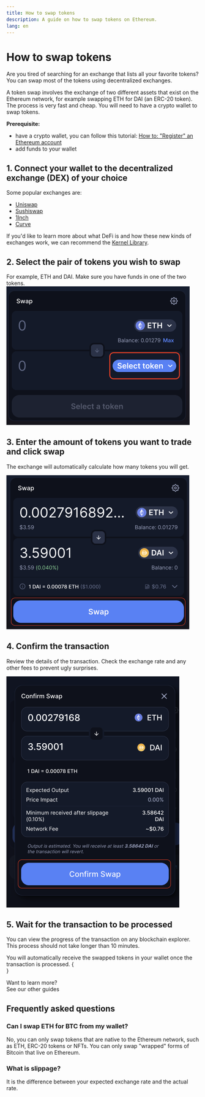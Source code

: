 ```yaml
---
title: How to swap tokens
description: A guide on how to swap tokens on Ethereum.
lang: en
---
```


# How to swap tokens

Are you tired of searching for an exchange that lists all your favorite tokens? You can swap most of the tokens using decentralized exchanges.

A token swap involves the exchange of two different assets that exist on the Ethereum network, for example swapping ETH for DAI (an ERC-20 token). The process is very fast and cheap. You will need to have a crypto wallet to swap tokens.

**Prerequisite:**

- have a crypto wallet, you can follow this tutorial: [How to: "Register" an Ethereum account](/guides/how-to-create-an-ethereum-account/)
- add funds to your wallet

## 1. Connect your wallet to the decentralized exchange (DEX) of your choice

Some popular exchanges are:

- [Uniswap](https://app.uniswap.org/#/swap)
- [Sushiswap](https://www.sushi.com/swap)
- [1Inch](https://app.1inch.io/#/1/unified/swap/ETH/DAI)
- [Curve](https://curve.fi/#/ethereum/swap)

If you'd like to learn more about what DeFi is and how these new kinds of exchanges work, we can recommend the [Kernel Library](https://library.kernel.community/Topic+-+DeFi/Topic+-+DeFi).

## 2. Select the pair of tokens you wish to swap

For example, ETH and DAI. Make sure you have funds in one of the two tokens.
![Common interface for swapping](./swap1.png)

## 3. Enter the amount of tokens you want to trade and click swap

The exchange will automatically calculate how many tokens you will get.

![Common interface for swapping](./swap2.png)

## 4. Confirm the transaction

Review the details of the transaction. Check the exchange rate and any other fees to prevent ugly surprises.

![Common interface for reviewing the transaction](./swap3.png)

## 5. Wait for the transaction to be processed

You can view the progress of the transaction on any blockchain explorer. This process should not take longer than 10 minutes.

You will automatically receive the swapped tokens in your wallet once the transaction is processed.
{
<br />
}

<InfoBanner shouldSpaceBetween emoji=":eyes:">
  <div>Want to learn more?</div>
  <ButtonLink to="/guides/">
    See our other guides
  </ButtonLink>
</InfoBanner>

## Frequently asked questions

### Can I swap ETH for BTC from my wallet?

No, you can only swap tokens that are native to the Ethereum network, such as ETH, ERC-20 tokens or NFTs. You can only swap "wrapped" forms of Bitcoin that live on Ethereum.

### What is slippage?

It is the difference between your expected exchange rate and the actual rate.

